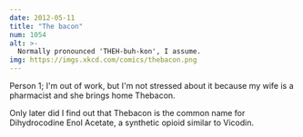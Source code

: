 ```yaml
---
date: 2012-05-11
title: "The bacon"
num: 1054
alt: >-
  Normally pronounced 'THEH-buh-kon', I assume.
img: https://imgs.xkcd.com/comics/thebacon.png
---
```

Person 1; I'm out of work, but I'm not stressed about it because my wife is a pharmacist and she brings home Thebacon.

Only later did I find out that Thebacon is the common name for Dihydrocodine Enol Acetate, a synthetic opioid similar to Vicodin.

